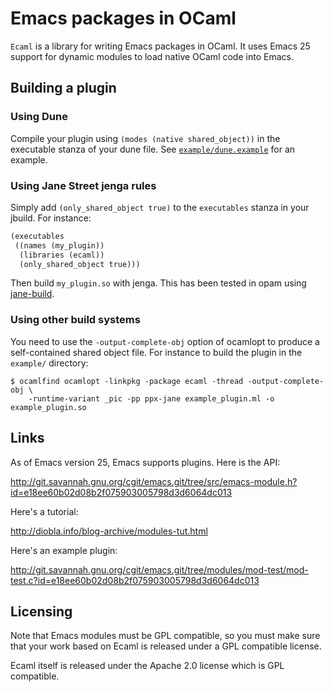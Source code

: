# Emacs packages in OCaml

`Ecaml` is a library for writing Emacs packages in OCaml. It uses Emacs
25 support for dynamic modules to load native OCaml code into Emacs.

## Building a plugin

### Using Dune

Compile your plugin using `(modes (native shared_object))` in the executable
stanza of your dune file. See [`example/dune.example`](example/dune.example)
for an example.

### Using Jane Street jenga rules

Simply add `(only_shared_object true)` to the `executables` stanza in
your jbuild. For instance:

```scheme
(executables
 ((names (my_plugin))
  (libraries (ecaml))
  (only_shared_object true)))
```

Then build `my_plugin.so` with jenga. This has been tested in opam
using [jane-build](https://github.com/janestreet/jane-build).

### Using other build systems

You need to use the `-output-complete-obj` option of ocamlopt to
produce a self-contained shared object file. For instance to build the
plugin in the `example/` directory:

```shell
$ ocamlfind ocamlopt -linkpkg -package ecaml -thread -output-complete-obj \
    -runtime-variant _pic -pp ppx-jane example_plugin.ml -o example_plugin.so
```

## Links

As of Emacs version 25, Emacs supports plugins.  Here is the API:

  http://git.savannah.gnu.org/cgit/emacs.git/tree/src/emacs-module.h?id=e18ee60b02d08b2f075903005798d3d6064dc013

Here's a tutorial:

  http://diobla.info/blog-archive/modules-tut.html

Here's an example plugin:

  http://git.savannah.gnu.org/cgit/emacs.git/tree/modules/mod-test/mod-test.c?id=e18ee60b02d08b2f075903005798d3d6064dc013

## Licensing

Note that Emacs modules must be GPL compatible, so you must make sure
that your work based on Ecaml is released under a GPL compatible
license.

Ecaml itself is released under the Apache 2.0 license which is GPL
compatible.
